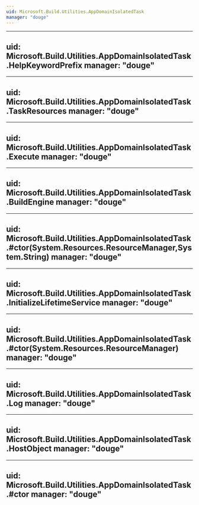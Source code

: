 ```yaml
---
uid: Microsoft.Build.Utilities.AppDomainIsolatedTask
manager: "douge"
---
```


---
uid: Microsoft.Build.Utilities.AppDomainIsolatedTask.HelpKeywordPrefix
manager: "douge"
---

---
uid: Microsoft.Build.Utilities.AppDomainIsolatedTask.TaskResources
manager: "douge"
---

---
uid: Microsoft.Build.Utilities.AppDomainIsolatedTask.Execute
manager: "douge"
---

---
uid: Microsoft.Build.Utilities.AppDomainIsolatedTask.BuildEngine
manager: "douge"
---

---
uid: Microsoft.Build.Utilities.AppDomainIsolatedTask.#ctor(System.Resources.ResourceManager,System.String)
manager: "douge"
---

---
uid: Microsoft.Build.Utilities.AppDomainIsolatedTask.InitializeLifetimeService
manager: "douge"
---

---
uid: Microsoft.Build.Utilities.AppDomainIsolatedTask.#ctor(System.Resources.ResourceManager)
manager: "douge"
---

---
uid: Microsoft.Build.Utilities.AppDomainIsolatedTask.Log
manager: "douge"
---

---
uid: Microsoft.Build.Utilities.AppDomainIsolatedTask.HostObject
manager: "douge"
---

---
uid: Microsoft.Build.Utilities.AppDomainIsolatedTask.#ctor
manager: "douge"
---
